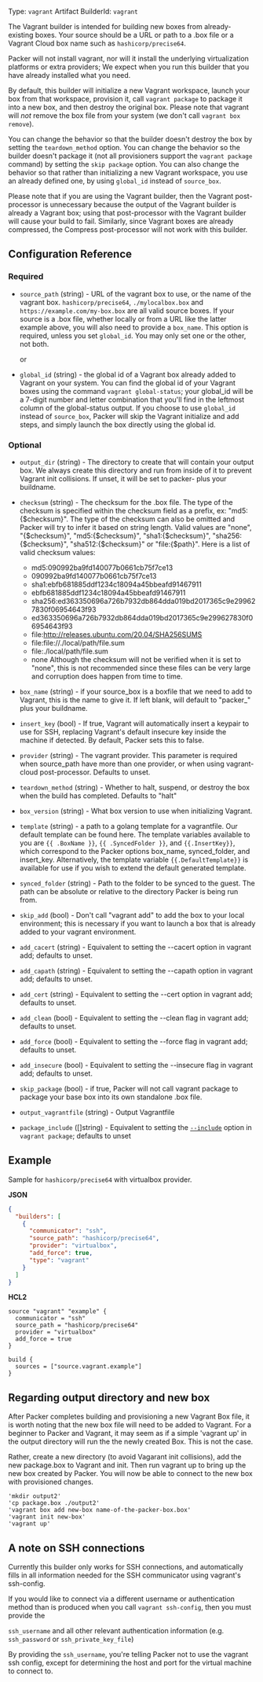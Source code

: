 Type: `vagrant`
Artifact BuilderId: `vagrant`

The Vagrant builder is intended for building new boxes from already-existing
boxes. Your source should be a URL or path to a .box file or a Vagrant Cloud
box name such as `hashicorp/precise64`.

Packer will not install vagrant, nor will it install the underlying
virtualization platforms or extra providers; We expect when you run this
builder that you have already installed what you need.

By default, this builder will initialize a new Vagrant workspace, launch your
box from that workspace, provision it, call `vagrant package` to package it
into a new box, and then destroy the original box. Please note that vagrant
will _not_ remove the box file from your system (we don't call
`vagrant box remove`).

You can change the behavior so that the builder doesn't destroy the box by
setting the `teardown_method` option. You can change the behavior so the builder
doesn't package it (not all provisioners support the `vagrant package` command)
by setting the `skip package` option. You can also change the behavior so that
rather than initializing a new Vagrant workspace, you use an already defined
one, by using `global_id` instead of `source_box`.

Please note that if you are using the Vagrant builder, then the Vagrant
post-processor is unnecessary because the output of the Vagrant builder is
already a Vagrant box; using that post-processor with the Vagrant builder will
cause your build to fail. Similarly, since Vagrant boxes are already compressed,
the Compress post-processor will not work with this builder.

## Configuration Reference

### Required

- `source_path` (string) - URL of the vagrant box to use, or the name of the
  vagrant box. `hashicorp/precise64`, `./mylocalbox.box` and
  `https://example.com/my-box.box` are all valid source boxes. If your
  source is a .box file, whether locally or from a URL like the latter example
  above, you will also need to provide a `box_name`. This option is required,
  unless you set `global_id`. You may only set one or the other, not both.

  or

- `global_id` (string) - the global id of a Vagrant box already added to Vagrant
  on your system. You can find the global id of your Vagrant boxes using the
  command `vagrant global-status`; your global_id will be a 7-digit number and
  letter combination that you'll find in the leftmost column of the
  global-status output. If you choose to use `global_id` instead of
  `source_box`, Packer will skip the Vagrant initialize and add steps, and
  simply launch the box directly using the global id.

### Optional

<!-- Code generated from the comments of the Config struct in builder/vagrant/builder.go; DO NOT EDIT MANUALLY -->

- `output_dir` (string) - The directory to create that will contain your output box. We always
  create this directory and run from inside of it to prevent Vagrant init
  collisions. If unset, it will be set to packer- plus your buildname.

- `checksum` (string) - The checksum for the .box file. The type of the checksum is specified
  within the checksum field as a prefix, ex: "md5:{$checksum}". The type
  of the checksum can also be omitted and Packer will try to infer it
  based on string length. Valid values are "none", "{$checksum}",
  "md5:{$checksum}", "sha1:{$checksum}", "sha256:{$checksum}",
  "sha512:{$checksum}" or "file:{$path}". Here is a list of valid checksum
  values:
   * md5:090992ba9fd140077b0661cb75f7ce13
   * 090992ba9fd140077b0661cb75f7ce13
   * sha1:ebfb681885ddf1234c18094a45bbeafd91467911
   * ebfb681885ddf1234c18094a45bbeafd91467911
   * sha256:ed363350696a726b7932db864dda019bd2017365c9e299627830f06954643f93
   * ed363350696a726b7932db864dda019bd2017365c9e299627830f06954643f93
   * file:http://releases.ubuntu.com/20.04/SHA256SUMS
   * file:file://./local/path/file.sum
   * file:./local/path/file.sum
   * none
  Although the checksum will not be verified when it is set to "none",
  this is not recommended since these files can be very large and
  corruption does happen from time to time.

- `box_name` (string) - if your source_box is a boxfile that we need to add to Vagrant, this is
  the name to give it. If left blank, will default to "packer_" plus your
  buildname.

- `insert_key` (bool) - If true, Vagrant will automatically insert a keypair to use for SSH,
  replacing Vagrant's default insecure key inside the machine if detected.
  By default, Packer sets this to false.

- `provider` (string) - The vagrant provider.
  This parameter is required when source_path have more than one provider,
  or when using vagrant-cloud post-processor. Defaults to unset.

- `teardown_method` (string) - Whether to halt, suspend, or destroy the box when the build has
  completed. Defaults to "halt"

- `box_version` (string) - What box version to use when initializing Vagrant.

- `template` (string) - a path to a golang template for a vagrantfile. Our default template can
  be found here. The template variables available to you are
  `{{ .BoxName }}`, `{{ .SyncedFolder }}`, and `{{.InsertKey}}`, which
  correspond to the Packer options box_name, synced_folder, and insert_key.
  Alternatively, the template variable `{{.DefaultTemplate}}` is available for
  use if you wish to extend the default generated template.

- `synced_folder` (string) - Path to the folder to be synced to the guest. The path can be absolute
  or relative to the directory Packer is being run from.

- `skip_add` (bool) - Don't call "vagrant add" to add the box to your local environment; this
  is necessary if you want to launch a box that is already added to your
  vagrant environment.

- `add_cacert` (string) - Equivalent to setting the
  --cacert
  option in vagrant add; defaults to unset.

- `add_capath` (string) - Equivalent to setting the
  --capath option
  in vagrant add; defaults to unset.

- `add_cert` (string) - Equivalent to setting the
  --cert option in
  vagrant add; defaults to unset.

- `add_clean` (bool) - Equivalent to setting the
  --clean flag in
  vagrant add; defaults to unset.

- `add_force` (bool) - Equivalent to setting the
  --force flag in
  vagrant add; defaults to unset.

- `add_insecure` (bool) - Equivalent to setting the
  --insecure flag in
  vagrant add; defaults to unset.

- `skip_package` (bool) - if true, Packer will not call vagrant package to
  package your base box into its own standalone .box file.

- `output_vagrantfile` (string) - Output Vagrantfile

- `package_include` ([]string) - Equivalent to setting the
  [`--include`](https://developer.hashicorp.com/vagrant/docs/cli/package#include-x-y-z) option
  in `vagrant package`; defaults to unset

<!-- End of code generated from the comments of the Config struct in builder/vagrant/builder.go; -->


## Example

Sample for `hashicorp/precise64` with virtualbox provider.

**JSON**

```json
{
  "builders": [
    {
      "communicator": "ssh",
      "source_path": "hashicorp/precise64",
      "provider": "virtualbox",
      "add_force": true,
      "type": "vagrant"
    }
  ]
}
```

**HCL2**

```hcl
source "vagrant" "example" {
  communicator = "ssh"
  source_path = "hashicorp/precise64"
  provider = "virtualbox"
  add_force = true
}

build {
  sources = ["source.vagrant.example"]
}
```


## Regarding output directory and new box

After Packer completes building and provisioning a new Vagrant Box file, it is worth
noting that the new box file will need to be added to Vagrant. For a beginner to Packer
and Vagrant, it may seem as if a simple 'vagrant up' in the output directory will run the
the newly created Box. This is not the case.

Rather, create a new directory (to avoid Vagarant init collisions), add the new
package.box to Vagrant and init. Then run vagrant up to bring up the new box created
by Packer. You will now be able to connect to the new box with provisioned changes.

```
'mkdir output2'
'cp package.box ./output2'
'vagrant box add new-box name-of-the-packer-box.box'
'vagrant init new-box'
'vagrant up'
```

## A note on SSH connections

Currently this builder only works for SSH connections, and automatically fills
in all information needed for the SSH communicator using vagrant's ssh-config.

If you would like to connect via a different username or authentication method
than is produced when you call `vagrant ssh-config`, then you must provide the

`ssh_username` and all other relevant authentication information (e.g.
`ssh_password` or `ssh_private_key_file`)

By providing the `ssh_username`, you're telling Packer not to use the vagrant
ssh config, except for determining the host and port for the virtual machine to
connect to.
